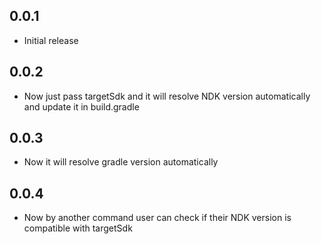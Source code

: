 ## 0.0.1

- Initial release

## 0.0.2

- Now just pass targetSdk and it will resolve NDK version automatically and update it in build.gradle

## 0.0.3

- Now it will resolve gradle version automatically

## 0.0.4

- Now by another command user can check if their NDK version is compatible with targetSdk
